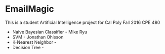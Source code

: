 # EmailMagic
This is a student Artificial Intelligence project for Cal Poly Fall 2016 CPE 480

* Naive Bayesian Classifier - Mike Ryu
* SVM - Jonathan Ohlsson
* K-Nearest Neighbor - 
* Decision Tree - 